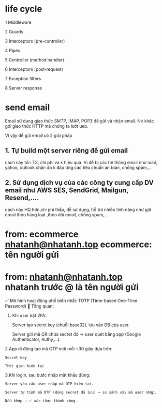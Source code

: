 # life cycle

1 Middleware

2 Guards

3 Interceptors (pre-controller)

4 Pipes

5 Controller (method handler)

6 Interceptors (post-request)

7 Exception filters

8 Server response

# send email

Email sử dụng giao thức SMTP, IMAP, POP3 để gửi và nhận email. Nó khác gới giao thức HTTP mà chứng ta lướt ưeb.

Vì vậy để gửi email có 2 giải pháp

## 1. Tự build một server riêng để gửi email

cách này tốn TG, chi phí và k hiệu quả. Vì dễ bị các hệ thống email như mail, yahoo, outlook chặn do k đáp ứng các tiêu chuẩn an toàn, chống spam,...

## 2. Sử dụng dịch vụ của các công ty cung cấp DV email như AWS SES, SendGrid, Mailgun, Resend,....

cách này HQ hơn,chi phí thấp, dễ sử dụng, hỗ trợ nhiều tính năng như gửi email theo hàng loạt ,theo dõi email, chống spam,...

# from: ecommerce <nhatanh@nhatanh.top> ecommerce: tên người gửi

# from: nhatanh@nhatanh.top nhatanh trước @ là tên người gửi

✅ Mô hình hoạt động phổ biến nhất: TOTP (Time-based One-Time Password)
🧩 Tổng quan:

1. Khi user bật 2FA:

   Server tạo secret key (chuỗi base32), lưu vào DB của user.

   Server gửi mã QR chứa secret đó → user quét bằng app (Google Authenticator, Authy,...).

2.App di động tạo mã OTP mới mỗi ~30 giây dựa trên:

    Secret key

    Thời gian hiện tại

3.Khi login, sau bước nhập mật khẩu đúng:

    Server yêu cầu user nhập mã OTP hiện tại.

    Server tự tính mã OTP (dùng secret đã lưu) → so sánh với mã user nhập.

    Nếu khớp → ✅ xác thực thành công.
